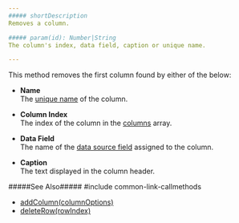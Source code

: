 ```yaml
---
##### shortDescription
Removes a column.

##### param(id): Number|String
The column's index, data field, caption or unique name.

---
```

This method removes the first column found by either of the below:

* **Name**        
The [unique name](/api-reference/10%20UI%20Widgets/GridBase/1%20Configuration/columns/name.md '{basewidgetpath}/Configuration/columns/#name') of the column.

* **Column Index**        
The index of the column in the [columns](/api-reference/10%20UI%20Widgets/dxDataGrid/1%20Configuration/columns '{basewidgetpath}/Configuration/columns/') array.

* **Data Field**        
The name of the [data source field](/api-reference/10%20UI%20Widgets/GridBase/1%20Configuration/columns/dataField.md '{basewidgetpath}/Configuration/columns/#dataField') assigned to the column.

* **Caption**        
The text displayed in the column header.

#####See Also#####
#include common-link-callmethods
- [addColumn(columnOptions)](/api-reference/10%20UI%20Widgets/dxDataGrid/3%20Methods/addColumn(columnOptions).md '{basewidgetpath}/Methods/#addColumncolumnOptions')
- [deleteRow(rowIndex)](/api-reference/10%20UI%20Widgets/GridBase/3%20Methods/deleteRow(rowIndex).md '{basewidgetpath}/Methods/#deleteRowrowIndex')